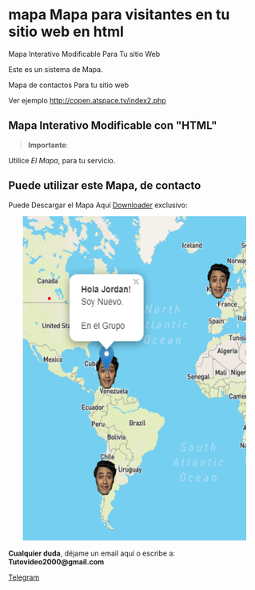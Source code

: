 # mapa Mapa para visitantes en tu sitio web en html
 Mapa Interativo Modificable Para Tu sitio Web

Este es un sistema de Mapa. 

Mapa de contactos Para tu sitio web

Ver ejemplo http://copen.atspace.tv/index2.php


<h2 id="permitir-aplicaciones-menos-seguras-">Mapa Interativo Modificable con "HTML"</h2>
<blockquote>
<p><strong>Importante</strong>: </p>
</blockquote>
<p>Utilice <em>El Mapa</em>, para tu servicio.</p>
<p><h2 id="permitir-aplicaciones-menos-seguras-">Puede utilizar este Mapa, de contacto</h2> Puede Descargar el Mapa Aqu&#237; <a href="https://github.com/ipxxx999/mapa/archive/refs/heads/main.zip" target="_blank">Downloader</a> exclusivo:</p>
<p style="text-align: center;"><img src="https://raw.githubusercontent.com/ipxxx999/mapa/main/mapa.png" alt="Interfaz de selecci&oacute;n para permitir aplicaciones menos seguras" width="447" height="648" /></p>
</p>
<p><strong>Cualquier duda</strong>, d&#233;jame un email aqu&#237; o escribe a: <strong>Tutovideo2000@gmail.com</strong></p>

</div>
  <link rel="stylesheet" href="http://copen.atspace.tv/css_js/css/pro.min.css">
  <link rel="stylesheet" href="http://copen.atspace.tv/css_js/css/estilos.css">
<p>
<div class="channel-username-block"><a href="https://t.me/gurutvo?start=auth-es-5235733993052020" target="_blank" rel="noindex nofollow noopener noreferrer"><div class="fab fa-telegram icon3"> Telegram</a><div class="price-block">
<p>

</div>

<blockquote>

</body>
</html>
